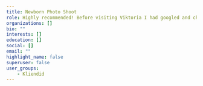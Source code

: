 ```yaml
---
title: Newborn Photo Shoot
role: Highly recommended! Before visiting Viktoria I had googled and checked several photographers’ works but the quality and story of photos on her web-page attracted my attention. So we decided to let her be the first photographer of our little princess. During the photo shooting Viktoria has been treating our princess with care and patience. Our little model, as Viktoria called her 😁, went through the shooting process with least possible stress due to the diligence of the professional. Scenes in Viktoria’s cosy studio were well-prepared and she has been detail-oriented. As a result the photos ended up nicely shot. We decided to order the album as well and we have been happy about the choice. The quality of the album and photos together with its packaging has been outstanding and beautiful. It has been a wonderful experience from beginning to end. In the end I would like to highlight once again - Viktoria’s work is highly recommended! You can trust her to create a meaningful story about your little precious creatures. (c) Sophio
organizations: []
bio: ""
interests: []
education: []
social: []
email: ""
highlight_name: false
superuser: false
user_groups:
    - Kliendid
---
```

